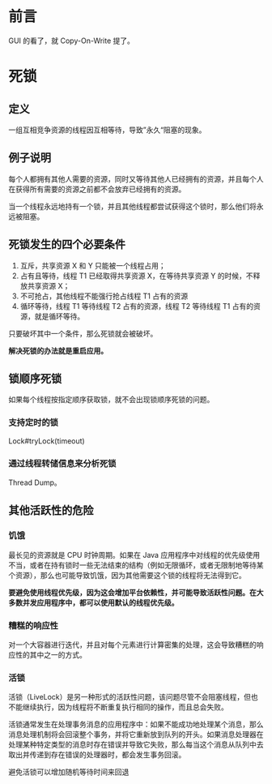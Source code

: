 

# 前言

GUI 的看了，就 Copy-On-Write 提了。

# 死锁

## 定义

一组互相竞争资源的线程因互相等待，导致”永久“阻塞的现象。

## 例子说明

每个人都拥有其他人需要的资源，同时又等待其他人已经拥有的资源，并且每个人在获得所有需要的资源之前都不会放弃已经拥有的资源。

当一个线程永远地持有一个锁，并且其他线程都尝试获得这个锁时，那么他们将永远被阻塞。

## 死锁发生的四个必要条件

1. 互斥，共享资源 X 和 Y 只能被一个线程占用；
2. 占有且等待，线程 T1 已经取得共享资源 X，在等待共享资源 Y 的时候，不释放共享资源 X；
3. 不可抢占，其他线程不能强行抢占线程 T1 占有的资源
4. 循环等待，线程 T1 等待线程 T2 占有的资源，线程 T2 等待线程 T1 占有的资源，就是循环等待。

只要破坏其中一个条件，那么死锁就会被破坏。

**解决死锁的办法就是重启应用。**

## 锁顺序死锁

如果每个线程按指定顺序获取锁，就不会出现锁顺序死锁的问题。

### 支持定时的锁

Lock#tryLock(timeout)

### 通过线程转储信息来分析死锁

Thread Dump。

## 其他活跃性的危险

### 饥饿

最长见的资源就是 CPU 时钟周期。如果在 Java 应用程序中对线程的优先级使用不当，或者在持有锁时一些无法结束的结构（例如无限循环，或者无限制地等待某个资源），那么也可能导致饥饿，因为其他需要这个锁的线程将无法得到它。

**要避免使用线程优先级，因为这会增加平台依赖性，并可能导致活跃性问题。在大多数并发应用程序中，都可以使用默认的线程优先级。**

### 糟糕的响应性

对一个大容器进行迭代，并且对每个元素进行计算密集的处理，这会导致糟糕的响应性的其中之一的方式。

### 活锁

活锁（LiveLock）是另一种形式的活跃性问题，该问题尽管不会阻塞线程，但也不能继续执行，因为线程将不断重复执行相同的操作，而且总会失败。

活锁通常发生在处理事务消息的应用程序中：如果不能成功地处理某个消息，那么消息处理机制将会回滚整个事务，并将它重新放到队列的开头。如果消息处理器在处理某种特定类型的消息时存在错误并导致它失败，那么每当这个消息从队列中去取出并传递到存在错误的处理器时，都会发生事务回滚。

避免活锁可以增加随机等待时间来回退